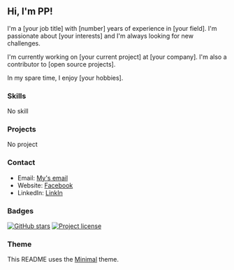 ## Hi, I'm PP!

I'm a [your job title] with [number] years of experience in [your field]. I'm passionate about [your interests] and I'm always looking for new challenges.

I'm currently working on [your current project] at [your company]. I'm also a contributor to [open source projects].

In my spare time, I enjoy [your hobbies].

### Skills

No skill

### Projects

No project

### Contact

* Email: [My's email](22521090@gm.uit.edu.vn)
* Website: [Facebook](https://www.facebook.com/profile.php?id=100011784375442)
* LinkedIn: [LinkIn](https://www.linkedin.com/in/phan-nguy%E1%BB%85n-h%E1%BB%AFu-phong-342219280/)

### Badges

[![GitHub stars](https://img.shields.io/github/stars/your-username/your-project.svg?style=flat-square)](https://github.com/your-username/your-project)
[![Project license](https://img.shields.io/github/license/your-username/your-project.svg?style=flat-square)](https://github.com/your-username/your-project/blob/master/LICENSE)

### Theme

This README uses the [Minimal](https://github.com/sindresorhus/github-markdown-theme) theme.
